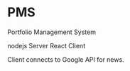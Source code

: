 # PMS
Portfolio Management System

nodejs Server
React Client

Client connects to Google API for news.
